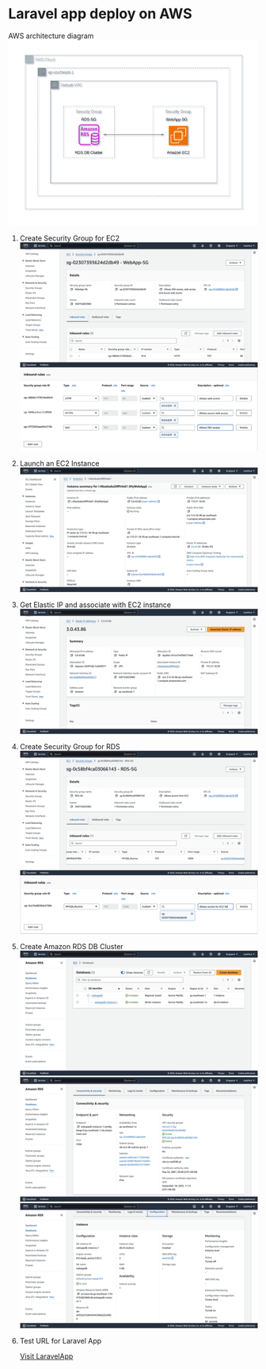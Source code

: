Laravel app deploy on AWS
=======
AWS architecture diagram
    ![image alt](https://github.com/MratHeinTwan/Laravel-app/blob/d371e90100a52042e14308602212632672005425/screenshots/aws-architecture-diagram.png)


1. Create Security Group for EC2
   ![image alt](https://github.com/MratHeinTwan/Laravel-app/blob/20571e7b0899e1aa91e317f9087255d149fd8cff/screenshots/pic-01.png)
   ![image alt](https://github.com/MratHeinTwan/Laravel-app/blob/20571e7b0899e1aa91e317f9087255d149fd8cff/screenshots/pic-02.png)

2. Launch an EC2 Instance
    ![image alt](https://github.com/MratHeinTwan/Laravel-app/blob/20571e7b0899e1aa91e317f9087255d149fd8cff/screenshots/pic-03.png)

3. Get Elastic IP and associate with EC2 instance
    ![image alt](https://github.com/MratHeinTwan/Laravel-app/blob/20571e7b0899e1aa91e317f9087255d149fd8cff/screenshots/pic-04.png)

4. Create Security Group for RDS
    ![image alt](https://github.com/MratHeinTwan/Laravel-app/blob/20571e7b0899e1aa91e317f9087255d149fd8cff/screenshots/pic-05.png)
    ![image alt](https://github.com/MratHeinTwan/Laravel-app/blob/20571e7b0899e1aa91e317f9087255d149fd8cff/screenshots/pic-06.png)

5. Create Amazon RDS DB Cluster
    ![image alt](https://github.com/MratHeinTwan/Laravel-app/blob/20571e7b0899e1aa91e317f9087255d149fd8cff/screenshots/pic-07.png)
    ![image alt](https://github.com/MratHeinTwan/Laravel-app/blob/20571e7b0899e1aa91e317f9087255d149fd8cff/screenshots/pic-08.png)
    ![image alt](https://github.com/MratHeinTwan/Laravel-app/blob/20571e7b0899e1aa91e317f9087255d149fd8cff/screenshots/pic-09.png)

6. Test URL for Laravel App

   [Visit LaravelApp](http://3.0.43.86/)
